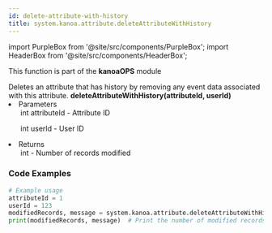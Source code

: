 ```yaml
---
id: delete-attribute-with-history
title: system.kanoa.attribute.deleteAttributeWithHistory
---
```


import PurpleBox from '@site/src/components/PurpleBox';
import HeaderBox from '@site/src/components/HeaderBox';

<PurpleBox>This function is part of the <b>kanoaOPS</b> module</PurpleBox>

<HeaderBox header="Description">
  Deletes an attribute that has history by removing any event data associated with this attribute.
</HeaderBox>

<HeaderBox header="Syntax">
  <b>deleteAttributeWithHistory(attributeId, userId)</b>
    <li>Parameters <br />
        <ul>int attributeId - Attribute ID</ul>
        <ul>int userId - User ID</ul>
    </li>
    <li>Returns <br />
      <ul>int - Number of records modified</ul>
    </li>
</HeaderBox>

### Code Examples

```python
# Example usage
attributeId = 1
userId = 123
modifiedRecords, message = system.kanoa.attribute.deleteAttributeWithHistory(attributeId, userId)
print(modifiedRecords, message)  # Print the number of modified records and message

